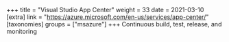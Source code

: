 +++
title = "Visual Studio App Center"
weight = 33
date = 2021-03-10
[extra]
link = "https://azure.microsoft.com/en-us/services/app-center/"
[taxonomies]
groups = ["msazure"]
+++
Continuous build, test, release, and monitoring


